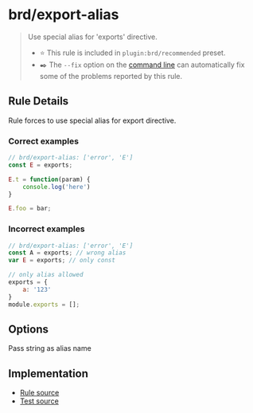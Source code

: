 # brd/export-alias
> Use special alias for 'exports' directive.
> - ⭐️ This rule is included in `plugin:brd/recommended` preset.
> - ✒️ The `--fix` option on the [command line](https://eslint.org/docs/user-guide/command-line-interface#fixing-problems) can automatically fix some of the problems reported by this rule.

## Rule Details
Rule forces to use special alias for export directive.

### Correct examples

```js
// brd/export-alias: ['error', 'E']
const E = exports;

E.t = function(param) {
    console.log('here')
}

E.foo = bar;
```

### Incorrect examples
```js
// brd/export-alias: ['error', 'E']
const A = exports; // wrong alias
var E = exports; // only const 

// only alias allowed
exports = {
    a: '123'
}
module.exports = [];
```

## Options

Pass string as alias name

## Implementation

- [Rule source](../../lib/rules/export-alias.js)
- [Test source](../../tests/lib/rules/export-alias.js)
